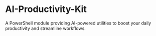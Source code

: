 # AI-Productivity-Kit
A PowerShell module providing AI-powered utilities to boost your daily productivity and streamline workflows.
